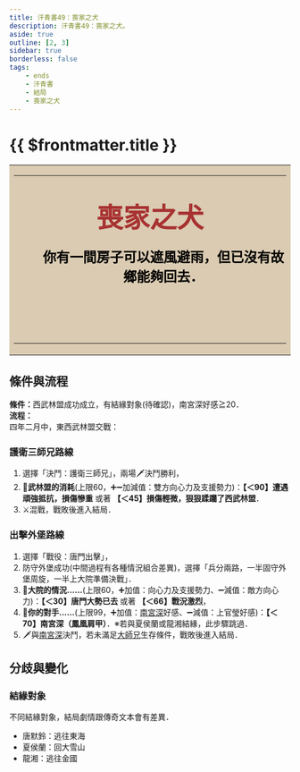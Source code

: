 ```yaml
---
title: 汗青書49：喪家之犬
description: 汗青書49：喪家之犬。
aside: true
outline: [2, 3]
sidebar: true
borderless: false
tags:
    - ends
    - 汗青書
    - 結局
    - 喪家之犬
---
```


# {{ $frontmatter.title }}

<table style="text-align:center;">
    <tr>
        <td WIDTH=565 BGCOLOR="#dacbb2">
            <hr><br>
            <font size="7" color="#a83232"><strong>&emsp;&emsp;喪家之犬&emsp;&emsp;</strong></font>
            <br>
            <br>
            <font size="5" color="000000">
            <strong>
            &emsp;&emsp;你有一間房子可以遮風避雨，但已沒有故<br>
            &emsp;&emsp;鄉能夠回去．<br>
            <br>
            <br>
            <br>
            </strong>
            </font>
            <hr>
        </td>
    </tr>
</table>

## 條件與流程

<b>條件：</b>西武林盟成功成立，有結緣對象(待確認)，南宮深好感≧20．<br>
<b>流程：</b><br>
四年二月中，東西武林盟交戰：

### 護衛三師兄路線

1. 選擇「決鬥：護衛三師兄」，兩場🗡️決鬥勝利，
2. 🎲**武林盟的消耗**(上限60，➕➖加減值：雙方向心力及支援勢力)：**【＜90】遭遇頑強抵抗，損傷慘重** 或著 **【＜45】損傷輕微，狠狠蹂躪了西武林盟**．
3. ⚔️混戰，戰敗後進入結局．

### 出擊外堡路線

1. 選擇「戰役：唐門出擊」，
2. 防守外堡成功(中間過程有各種情況組合差異)，選擇「兵分兩路，一半固守外堡周旋，一半上大院準備決戰」．
3. 🎲**大院的情況......**(上限60，➕加值：向心力及支援勢力、➖減值：敵方向心力)：**【＜30】唐門大勢已去** 或著 **【＜66】戰況激烈**，
4. 🎲**你的對手......**(上限99，➕加值：[南宮深](/people/characters/special102)好感、➖減值：<Girl4Icon>上官瑩</Girl4Icon>好感)：**【＜70】南宮深（鳳凰肩甲）**．※若與<Girl5Icon>夏侯蘭</Girl5Icon>或<Girl8Icon>龍湘</Girl8Icon>結緣，此步驟跳過．
5. 🗡️與[南宮深](/people/characters/special102)決鬥，若未滿足[大師兄](/people/characters/brother1)生存條件，戰敗後進入結局．

## 分歧與變化
### 結緣對象
不同結緣對象，結局劇情跟傳奇文本會有差異．
+ <Girl0Icon>唐默鈴</Girl0Icon>：逃往東海
+ <Girl5Icon>夏侯蘭</Girl5Icon>：回大雪山
+ <Girl8Icon>龍湘</Girl8Icon>：逃往金國
